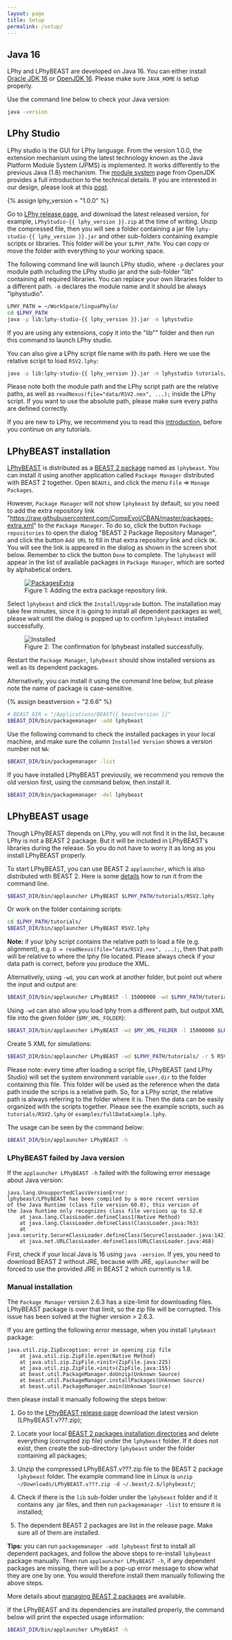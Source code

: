 ```yaml
---
layout: page
title: Setup
permalink: /setup/
---
```


## Java 16

LPhy and LPhyBEAST are developed on Java 16. 
You can either install [Oracle JDK 16](https://www.oracle.com/java/technologies/javase-jdk16-downloads.html) 
or [OpenJDK 16](https://jdk.java.net/16/). Please make sure `JAVA_HOME` is setup properly.

Use the command line below to check your Java version:

```bash
java -version
```

## LPhy Studio

LPhy studio is the GUI for LPhy language. 
From the version 1.0.0, the extension mechanism using the latest technology 
known as the Java Platform Module System (JPMS) is implemented. 
It works differently to the previous Java (1.8) mechanism. 
The [module system](https://openjdk.java.net/jeps/261) page from OpenJDK 
provides a full introduction to the technical details.
If you are interested in our design, please look at this [post](https://linguaphylo.github.io/programming/2021/07/19/lphy-extension.html).

{% assign lphy_version = "1.0.0" %}

Go to [LPhy release page](https://github.com/LinguaPhylo/linguaPhylo/releases), 
and download the latest released version, for example, 
`LPhyStudio-{{ lphy_version }}.zip` at the time of writing. 
Unzip the compressed file, then you will see a folder containing
a jar file `lphy-studio-{{ lphy_version }}.jar` and other sub-folders
containing example scripts or libraries. 
This folder will be your `$LPHY_PATH`.
You can copy or move the folder with everything to your working space.

The following command line will launch LPhy studio,
where `-p` declares your module path including the LPhy studio jar 
and the sub-folder "lib" containing all required libraries. 
You can replace your own libraries folder to a different path. 
`-m` declares the module name and it should be always "lphystudio".

```bash
LPHY_PATH = ~/WorkSpace/linguaPhylo/
cd $LPHY_PATH
java -p lib:lphy-studio-{{ lphy_version }}.jar -m lphystudio
```

If you are using any extensions, copy it into the "lib"" folder 
and then run this command to launch LPhy studio.

You can also give a LPhy script file name with its path. 
Here we use the relative script to load `RSV2.lphy`:

```bash
java -p lib:lphy-studio-{{ lphy_version }}.jar -m lphystudio tutorials/RSV2.lphy
```

Please note both the module path and the LPhy script path are the relative paths,
as well as `readNexus(file="data/RSV2.nex", ...);` inside the LPhy script.
If you want to use the absolute path, please make sure every paths are defined correctly. 

If you are new to LPhy, we recommend you to read this 
[introduction](https://linguaphylo.github.io/about/),
before you continue on any tutorials. 


## LPhyBEAST installation

[LPhyBEAST](https://github.com/LinguaPhylo/LPhyBeast/releases) is distributed
as a [BEAST 2 package](https://www.beast2.org/managing-packages/) named as `lphybeast`.
You can install it using another application called `Package Manager` distributed
with BEAST 2 together.
Open `BEAUti`, and click the menu `File` => `Manage Packages`. 

However, `Package Manager` will not show `lphybeast` by default, so you need to
add the extra repository link "https://raw.githubusercontent.com/CompEvol/CBAN/master/packages-extra.xml"
to the `Package Manager`.
To do so, click the button `Package repositories` to open the dialog 
"BEAST 2 Package Repository Manager", and click the button `Add URL` to fill in
that extra repository link and click `OK`.
You will see the link is appeared in the dialog as shown in the screen shot below.
Remember to click the button `Done` to complete.
The `lphybeast` will appear in the list of available packages in `Package Manager`,
which are sorted by alphabetical orders. 

<figure class="image">
  <a href="/images/PackagesExtra.png">
    <img src="/images/PackagesExtra.png" alt="PackagesExtra">
  </a>
  <figcaption>Figure 1: Adding the extra package repository link.</figcaption>
</figure>

Select `lphybeast` and click the `Install/Upgrade` button. 
The installation may take few minutes, since it is going to install all dependent packages as well, 
please wait until the dialog is popped up to confirm `lphybeast` installed successfully.

<figure class="image">
  <img src="/images/Installed.png" alt="Installed">
  <figcaption>Figure 2: The confirmation for lphybeast installed successfully.</figcaption>
</figure>
 
Restart the `Package Manager`, `lphybeast` should show installed versions 
as well as its dependent packages. 

Alternatively, you can install it using the command line below, 
but please note the name of package is case-sensitive.

{% assign beastversion = "2.6.6" %}

```bash
# BEAST_DIR = "/Applications/BEAST{{ beastversion }}"
$BEAST_DIR/bin/packagemanager -add lphybeast 
```

Use the following command to check the installed packages in your local machine, 
and make sure the column `Installed Version` shows a version number not `NA`:

```bash
$BEAST_DIR/bin/packagemanager -list 
```

If you have installed LPhyBEAST previously, we recommend you remove the old version first,
using the command below, then install it.

```bash
$BEAST_DIR/bin/packagemanager -del lphybeast 
```


## LPhyBEAST usage

Though LPhyBEAST depends on LPhy, you will not find it in the list, because LPhy is not a BEAST 2 package. 
But it will be included in LPhyBEAST's libraries during the release. 
So you do not have to worry it as long as you install LPhyBEAST properly. 

To start LPhyBEAST, you can use BEAST 2 `applauncher`, which is also distributed with BEAST 2.
Here is some [details](https://www.beast2.org/2019/09/26/command-line-tricks.html) how to run it from the command line.

```bash
$BEAST_DIR/bin/applauncher LPhyBEAST $LPHY_PATH/tutorials/RSV2.lphy
```

Or work on the folder containing scripts:

```bash
cd $LPHY_PATH/tutorials/
$BEAST_DIR/bin/applauncher LPhyBEAST RSV2.lphy
```

**Note:** if your lphy script contains the relative path to load a file (e.g. alignment), 
e.g. `D = readNexus(file="data/RSV2.nex", ...);`, then that path will be relative to where the lphy file located. 
Please always check if your data path is correct, before you produce the XML.   
  

Alternatively, using `-wd`, you can work at another folder, but point out where the input and output are:

```bash
$BEAST_DIR/bin/applauncher LPhyBEAST -l 15000000 -wd $LPHY_PATH/tutorials/ -o RSV2long.xml RSV2.lphy
```

Using `-wd` can also allow you load lphy from a different path, 
but output XML file into the given folder (`$MY_XML_FOLDER`):

```bash
$BEAST_DIR/bin/applauncher LPhyBEAST -wd $MY_XML_FOLDER -l 15000000 $LPHY_PATH/tutorials/RSV2.lphy
```

Create 5 XML for simulations:
```bash
$BEAST_DIR/bin/applauncher LPhyBEAST -wd $LPHY_PATH/tutorials/ -r 5 RSV2.lphy
```

Please note: every time after loading a script file, LPhyBEAST (and LPhy Studio) will set the system environment variable `user.dir` to the folder containing this file. This folder will be used as the reference when the data path inside the scrips is a relative path. So, for a LPhy script, the relative path is always referring to the folder where it is. Then the data can be easily organized with the scripts together.
Please see the example scripts, such as `tutorials/RSV2.lphy` or `examples/fullDataExample.lphy`.

The usage can be seen by the command below:

```bash
$BEAST_DIR/bin/applauncher LPhyBEAST -h
```


### LPhyBEAST failed by Java version

If the `applauncher LPhyBEAST -h` failed with the following error message about Java version:

```
java.lang.UnsupportedClassVersionError: 
lphybeast/LPhyBEAST has been compiled by a more recent version 
of the Java Runtime (class file version 60.0), this version of 
the Java Runtime only recognizes class file versions up to 52.0
	at java.lang.ClassLoader.defineClass1(Native Method)
	at java.lang.ClassLoader.defineClass(ClassLoader.java:763)
	at java.security.SecureClassLoader.defineClass(SecureClassLoader.java:142)
	at java.net.URLClassLoader.defineClass(URLClassLoader.java:468)
```

First, check if your local Java is 16 using `java -version`. 
If yes, you need to download BEAST 2 without JRE, because with JRE, 
`applauncher` will be forced to use the provided JRE in BEAST 2 which currently is 1.8.



### Manual installation

The `Package Manager` version 2.6.3 has a size-limit for downloading files. 
LPhyBEAST package is over that limit, so the zip file will be corrupted.
This issue has been solved at the higher version > 2.6.3.

If you are getting the following error message, when you install `lphybeast` package:

```
java.util.zip.ZipException: error in opening zip file
	at java.util.zip.ZipFile.open(Native Method)
	at java.util.zip.ZipFile.<init>(ZipFile.java:225)
	at java.util.zip.ZipFile.<init>(ZipFile.java:155)
	at beast.util.PackageManager.doUnzip(Unknown Source)
	at beast.util.PackageManager.installPackages(Unknown Source)
	at beast.util.PackageManager.main(Unknown Source)
```

then please install it manually following the steps below:

1. Go to the [LPhyBEAST release page](https://github.com/LinguaPhylo/LPhyBeast/releases)
download the latest version (LPhyBEAST.v???.zip);

2. Locate your local [BEAST 2 packages installation directories](https://www.beast2.org/managing-packages/) 
and delete everything (corrupted zip file) under the `lphybeast` folder.
If it does not exist, then create the sub-directory `lphybeast` under the folder containing all packages;

3. Unzip the compressed LPhyBEAST.v???.zip file to the BEAST 2 package `lphybeast` folder. 
The example command line in Linux is 
`unzip  ~/Downloads/LPhyBEAST.v???.zip -d ~/.beast/2.6/lphybeast/`;

4. Check if there is the `lib` sub-folder under the `lphybeast` folder and if it contains any .jar files, 
and then run `packagemanager -list` to ensure it is installed;

5. The dependent BEAST 2 packages are list in the release page. Make sure all of them are installed. 

__Tips:__ you can run `packagemanager -add lphybeast` first to install all dependent packages, 
and follow the above steps to re-install `lphybeast` package manually.
Then run `applauncher LPhyBEAST -h`, if any dependent packages are missing, there will be a pop-up error message to show what they are one by one. You would therefore install them manually following the above steps.


More details about [managing BEAST 2 packages](https://www.beast2.org/managing-packages/) are available.

If the LPhyBEAST and its dependencies are installed properly, the command below will print the expected usage information: 

```bash
$BEAST_DIR/bin/applauncher LPhyBEAST -h
```